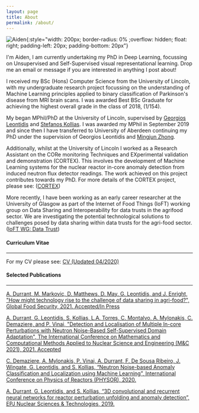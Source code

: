 ```yaml
---
layout: page
title: About
permalink: /about/
---
```


![Aiden](../Resources/profile_pic.jpg){:style="width: 200px; border-radius: 0% ;overflow: hidden; float: right; padding-left: 20px; padding-bottom: 20px"}

I'm Aiden, I am currently undertaking my PhD in Deep Learning, focussing on Unsupervised and Self-Supervised visual representational learning. Drop me an email or message if you are interested in anything I post about!

I received my BSc (Hons) Computer Science from the University of Lincoln, with my undergraduate research project focussing on the understanding of Machine Learning principles applied to binary classification of Parkinson's disease from MRI brain scans. I was awarded Best BSc Graduate for achieving the highest overall grade in the class of 2018, (1/154).

My began MPhil/PhD at the University of Lincoln, supervised by [Georgios Leontidis](https://www.abdn.ac.uk/people/georgios.leontidis/) and [Stefanos Kollias](https://scholar.google.com/citations?user=-h2va3cAAAAJ&hl=en). I was awarded my MPhil in September 2019 and since then I have transferred to University of Aberdeen continuing my PhD under the supervision of Georgios Leontidis and [Mingjun Zhong](https://www.abdn.ac.uk/people/mingjun.zhong).

Additionally, whilst at the University of Lincoln I worked as a Research Assistant on the CORe monitoring Techniques and EXperimental validation and demonstration (CORTEX). This involves the development of Machine Learning systems for the nuclear reactor in-core anomaly detection from induced neutron flux detector readings. The work achieved on this project contributes towards my PhD. For more details of the CORTEX project, please see: ([CORTEX](http://cortex-h2020.eu/))

More recently, I have been working as an early career researcher at the University of Glasgow as part of the Internet of Food Things (IoFT) working group on Data Sharing and Interoperability for data trusts in the agrifood sector. We are investigating the potential technological solutions to challenges posed by data sharing within data trusts for the agri-food sector. ([IoFT WG: Data Trust](https://ioftdatatrustwg.github.io/))

#### Curriculum Vitae
----------------
For my CV please see: [CV (Updated 04/2020)](../Resources/cv.pdf)

#### Selected Publications
----------------
[A. Durrant, M. Markovic, D. Matthews, D. May, G. Leontidis, and J. Enright, "How might technology rise to the challenge of data sharing in agri-food?", Global Food Security, 2021. Accepted/In Press]()

[A. Durrant, G. Leontidis,  S. Kollias, L.A. Torres, C. Montalvo,  A. Mylonakis, C. Demaziere, and P. Vinai, "Detection and Localisation of Multiple In-core Perturbations with Neutron Noise-Based Self-Supervised Domain Adaptation", The International Conference on Mathematics and Computational Methods Applied to Nuclear Science and Engineering (M&C 2021), 2021. Accepted]()

[C. Demaziere, A. Mylonakis, P. Vinai, A. Durrant, F. De Sousa Ribeiro, J. Wingate, G. Leontidis, and S. Kollias, “Neutron Noise-based Anomaly Classification and Localization using Machine Learning”, International Conference on Physics of Reactors (PHYSOR), 2020.](http://eprints.lincoln.ac.uk/id/eprint/39440/)

[A. Durrant, G. Leontidis, and S. Kollias, “3D convolutional and recurrent neural networks for reactor perturbation unfolding and anomaly detection”, EPJ Nuclear Sciences & Technologies, 2019.](https://aura.abdn.ac.uk/bitstream/handle/2164/14170/Durrant_EPJN_3DConvolutional_VoR.pdf?sequence=1)


